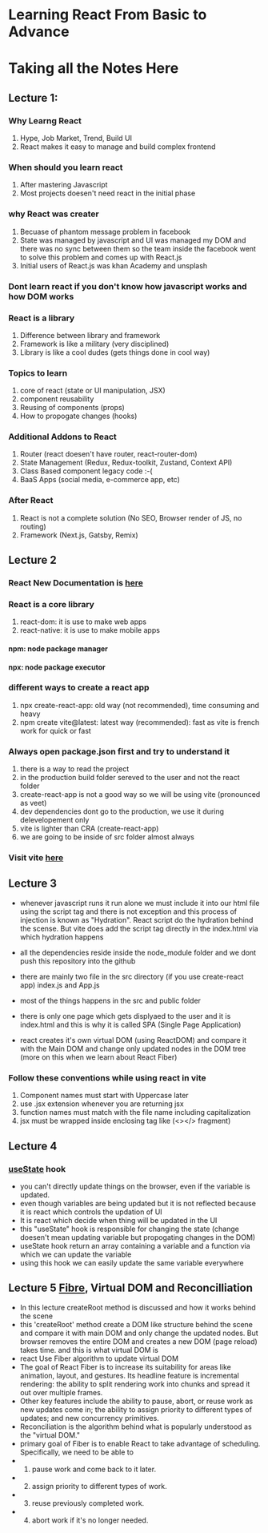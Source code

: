 # Learning React From Basic to Advance

# Taking all the Notes Here

## Lecture 1:
### Why Learng React
1) Hype, Job Market, Trend, Build UI
2) React makes it easy to manage and build complex frontend

### When should you learn react
1) After mastering Javascript
2) Most projects doesen't need react in the initial phase

### why React was creater
1) Becuase of phantom message problem in facebook
2) State was managed by javascript and UI was managed my DOM and there was no sync between them so the team inside the facebook went to solve this problem and comes up with React.js
3) Initial users of React.js was khan Academy and unsplash

### Dont learn react if you don't know how javascript works and how DOM works

### React is a library
1) Difference between library and framework
2) Framework is like a military (very disciplined)
3) Library is like a cool dudes (gets things done in cool way)

### Topics to learn
1) core of react (state or UI manipulation, JSX)
2) component reusability
3) Reusing of components (props)
4) How to propogate changes (hooks)

### Additional Addons to React
1) Router (react doesen't have router, react-router-dom)
2) State Management (Redux, Redux-toolkit, Zustand, Context API)
3) Class Based component legacy code :-(
4) BaaS Apps (social media, e-commerce app, etc)

### After React
1) React is not a complete solution (No SEO, Browser render of JS, no routing)
2) Framework (Next.js, Gatsby, Remix)

## Lecture 2

### React New Documentation is [here](https://react.dev/)

### React is a core library
1) react-dom: it is use to make web apps
2) react-native: it is use to make mobile apps

#### npm: node package manager
#### npx: node package executor

### different ways to create a react app
1) npx create-react-app: old way (not recommended), time consuming and heavy
2) npm create vite@latest: latest way (recommended): fast as vite is french work for quick or fast

### Always open package.json first and try to understand it
1) there is a way to read the project
2) in the production build folder sereved to the user and not the react folder
3) create-react-app is not a good way so we will be using vite (pronounced as veet)
4) dev dependencies dont go to the production, we use it during delevelopement only
5) vite is lighter than CRA (create-react-app)
6) we are going to be inside of src folder almost always


### Visit vite [here](https://vitejs.dev/)

## Lecture 3
- whenever javascript runs it run alone we must include it into our html file using the script tag and there is not exception and this process of injection is known as "Hydration". React script do the hydration behind the scense. But vite does add the script tag directly in the index.html via which hydration happens

- all the dependencies reside inside the node_module folder and we dont push this repository into the github

- there are mainly two file in the src directory (if you use create-react app) index.js and App.js

- most of the things happens in the src and public folder

- there is only one page which gets displyaed to the user and it is index.html and this is why it is called SPA (Single Page Application)

- react creates it's own virtual DOM (using ReactDOM) and compare it with the Main DOM and change only updated nodes in the DOM tree (more on this when we learn about React Fiber)

### Follow these conventions while using react in vite
1) Component names must start with Uppercase later
2) use .jsx extension whenever you are returning jsx
3) function names must match with the file name including capitalization
4) jsx must be wrapped inside enclosing tag like (<></> fragment)

## Lecture 4

### [useState](https://react.dev/reference/react/useState) hook
- you can't directly update things on the browser, even if the variable is updated.
- even though variables are being updated but it is not reflected because it is react which controls the updation of UI 
- It is react which decide when thing will be updated in the UI
- this "useState" hook is responsible for changing the state (change doesen't mean updating variable but propogating changes in the DOM)
- useState hook return an array containing a variable and a function via which we can update the variable
- using this hook we can easily update the same variable everywhere

## Lecture 5 [Fibre](https://github.com/acdlite/react-fiber-architecture), Virtual DOM and Reconcilliation
- In this lecture createRoot method is discussed and how it works behind the scene
- this 'createRoot' method create a DOM like structure behind the scene and compare it with main DOM and only change the updated nodes. But browser removes the entire DOM and creates a new DOM (page reload) takes time. and this is what virtual DOM is
- react Use Fiber algorithm to update virtual DOM
- The goal of React Fiber is to increase its suitability for areas like animation, layout, and gestures. Its headline feature is incremental rendering: the ability to split rendering work into chunks and spread it out over multiple frames.
- Other key features include the ability to pause, abort, or reuse work as new updates come in; the ability to assign priority to different types of updates; and new concurrency primitives.
- Reconciliation is the algorithm behind what is popularly understood as the "virtual DOM."
- primary goal of Fiber is to enable React to take advantage of scheduling. Specifically, we need to be able to
- 1)  pause work and come back to it later.
- 2) assign priority to different types of work.
- 3) reuse previously completed work.
- 4) abort work if it's no longer needed.
